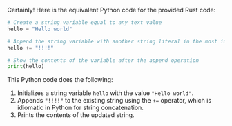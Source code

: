  Certainly! Here is the equivalent Python code for the provided Rust code:

```python
# Create a string variable equal to any text value
hello = "Hello world"

# Append the string variable with another string literal in the most idiomatic way
hello += "!!!!"

# Show the contents of the variable after the append operation
print(hello)
```

This Python code does the following:
1. Initializes a string variable `hello` with the value `"Hello world"`.
2. Appends `"!!!!"` to the existing string using the `+=` operator, which is idiomatic in Python for string concatenation.
3. Prints the contents of the updated string.
